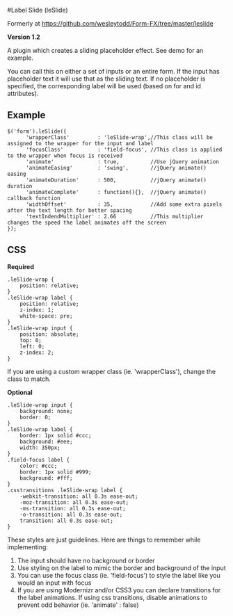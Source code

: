 #Label Slide (leSlide)

Formerly at https://github.com/wesleytodd/Form-FX/tree/master/leslide

**Version 1.2**

A plugin which creates a sliding placeholder effect.  See demo for an example.

You can call this on either a set of inputs or an entire form.  If the input has placeholder text it will use that as the sliding text.  If no placeholder is specified, the corresponding label will be used (based on for and id attributes).

## Example
	$('form').leSlide({
	      'wrapperClass'         : 'leSlide-wrap',//This class will be assigned to the wrapper for the input and label
	      'focusClass'           : 'field-focus', //This class is applied to the wrapper when focus is received
	      'animate'              : true,          //Use jQuery animation
	      'animateEasing'        : 'swing',       //jQuery animate() easing
	      'animateDuration'      : 500,           //jQuery animate() duration
	      'animateComplete'      : function(){},  //jQuery animate() callback function
	      'widthOffset'          : 35,            //Add some extra pixels after the text length for better spacing
	      'textIndendMultiplier' : 2.66           //This multiplier changes the speed the label animates off the screen
	});

## CSS

**Required**

	.leSlide-wrap {
	    position: relative;
	}
	.leSlide-wrap label {
	    position: relative;
	    z-index: 1;
	    white-space: pre;
	}
	.leSlide-wrap input {
	    position: absolute;
	    top: 0;
	    left: 0;
	    z-index: 2;
	}

If you are using a custom wrapper class (ie. 'wrapperClass'), change the class to match.

**Optional**

	.leSlide-wrap input {
	    background: none;
	    border: 0;
	}
	.leSlide-wrap label {
	    border: 1px solid #ccc;
	    background: #eee;
	    width: 350px;
	}
	.field-focus label {
	    color: #ccc;
	    border: 1px solid #999;
	    background: #fff;
	}
	.csstransitions .leSlide-wrap label {
	    -webkit-transition: all 0.3s ease-out;
	    -moz-transition: all 0.3s ease-out;
	    -ms-transition: all 0.3s ease-out;
	    -o-transition: all 0.3s ease-out;
	    transition: all 0.3s ease-out;
	}

These styles are just guidelines.  Here are things to remember while implementing:

1.	The input should have no background or border
2.	Use styling on the label to mimic the border and background of the input
3.	You can use the focus class (ie. 'field-focus') to style the label like you would an input with focus
4.	If you are using Modernizr and/or CSS3 you can declare transitions for the label animations.  If using css transitions, disable animations to prevent odd behavior (ie. 'animate' : false)